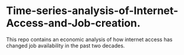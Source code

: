 # Time-series-analysis-of-Internet-Access-and-Job-creation.
This repo contains an economic analysis of how internet access has changed job availability in the past two decades.
